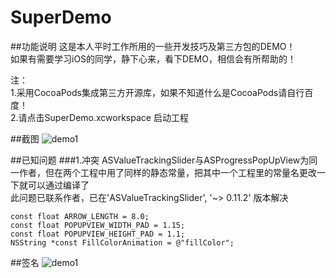# SuperDemo
##功能说明
这是本人平时工作所用的一些开发技巧及第三方包的DEMO！    
如果有需要学习iOS的同学，静下心来，看下DEMO，相信会有所帮助的！ 
   
注：    
1.采用CocoaPods集成第三方开源库，如果不知道什么是CocoaPods请自行百度！    
2.请点击SuperDemo.xcworkspace 启动工程

##截图
![demo1](https://github.com/bingxue314159/SuperDemo/raw/master/Screen/SuperDemo.gif "菜单")  

##已知问题
###1.冲突
ASValueTrackingSlider与ASProgressPopUpView为同一作者，但在两个工程中用了同样的静态常量，把其中一个工程里的常量名更改一下就可以通过编译了   
此问题已联系作者，已在'ASValueTrackingSlider', '~> 0.11.2' 版本解决    
```objc
const float ARROW_LENGTH = 8.0;   
const float POPUPVIEW_WIDTH_PAD = 1.15;    
const float POPUPVIEW_HEIGHT_PAD = 1.1;    
NSString *const FillColorAnimation = @"fillColor";    
```

##签名
![demo1](https://github.com/bingxue314159/SuperDemo/raw/master/Screen/程序,你快下来吧.gif "签名")